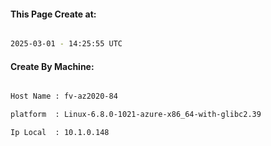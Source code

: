 
   
#### This Page Create at:

```bash

2025-03-01 - 14:25:55 UTC

```

#### Create By Machine:

```bash

Host Name : fv-az2020-84

platform  : Linux-6.8.0-1021-azure-x86_64-with-glibc2.39

Ip Local  : 10.1.0.148

```

